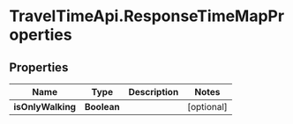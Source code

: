 # TravelTimeApi.ResponseTimeMapProperties

## Properties

Name | Type | Description | Notes
------------ | ------------- | ------------- | -------------
**isOnlyWalking** | **Boolean** |  | [optional] 


